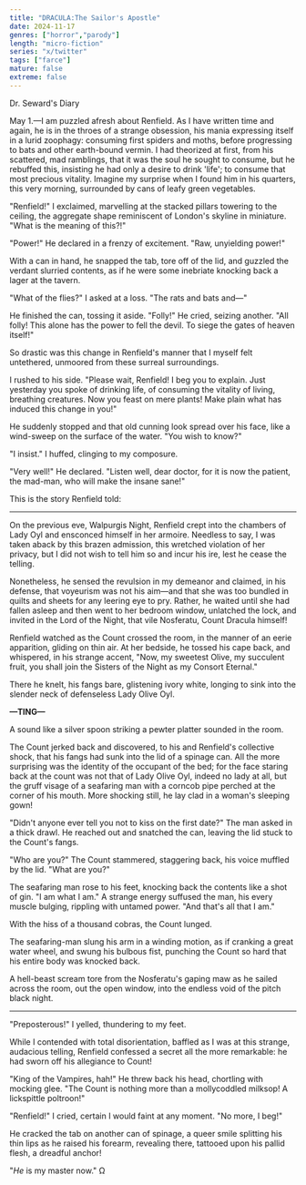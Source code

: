 ```yaml
---
title: "DRACULA:The Sailor's Apostle"
date: 2024-11-17
genres: ["horror","parody"]
length: "micro-fiction"
series: "x/twitter"
tags: ["farce"]
mature: false
extreme: false
---
```

Dr. Seward's Diary

May 1.—I am puzzled afresh about Renfield. As I have written time and again, he is in the throes of a strange obsession, his mania expressing itself in a lurid zoophagy: consuming first spiders and moths, before progressing to bats and other earth-bound vermin. I had theorized at first, from his scattered, mad ramblings, that it was the soul he sought to consume, but he rebuffed this, insisting he had only a desire to drink 'life'; to consume that most precious vitality. Imagine my surprise when I found him in his quarters, this very morning, surrounded by cans of leafy green vegetables.

"Renfield!" I exclaimed, marvelling at the stacked pillars towering to the ceiling, the aggregate shape reminiscent of London's skyline in miniature. "What is the meaning of this?!"

"Power!" He declared in a frenzy of excitement. "Raw, unyielding power!"

With a can in hand, he snapped the tab, tore off of the lid, and guzzled the verdant slurried contents, as if he were some inebriate knocking back a lager at the tavern.

"What of the flies?" I asked at a loss. "The rats and bats and—"

He finished the can, tossing it aside. "Folly!" He cried, seizing another. "All folly! This alone has the power to fell the devil. To siege the gates of heaven itself!"

So drastic was this change in Renfield's manner that I myself felt untethered, unmoored from these surreal surroundings.

I rushed to his side. "Please wait, Renfield! I beg you to explain. Just yesterday you spoke of drinking life, of consuming the vitality of living, breathing creatures. Now you feast on mere plants! Make plain what has induced this change in you!"

He suddenly stopped and that old cunning look spread over his face, like a wind-sweep on the surface of the water. "You wish to know?"

"I insist." I huffed, clinging to my composure.

"Very well!" He declared. "Listen well, dear doctor, for it is now the patient, the mad-man, who will make the insane sane!"

This is the story Renfield told:

***

On the previous eve, Walpurgis Night, Renfield crept into the chambers of Lady Oyl and ensconced himself in her armoire. Needless to say, I was taken aback by this brazen admission, this wretched violation of her privacy, but I did not wish to tell him so and incur his ire, lest he cease the telling.

Nonetheless, he sensed the revulsion in my demeanor and claimed, in his defense, that voyeurism was not his aim—and that she was too bundled in quilts and sheets for any leering eye to pry. Rather, he waited until she had fallen asleep and then went to her bedroom window, unlatched the lock, and invited in the Lord of the Night, that vile Nosferatu, Count Dracula himself!

Renfield watched as the Count crossed the room, in the manner of an eerie apparition, gliding on thin air. At her bedside, he tossed his cape back, and whispered, in his strange accent, "Now, my sweetest Olive, my succulent fruit, you shall join the Sisters of the Night as my Consort Eternal."

There he knelt, his fangs bare, glistening ivory white, longing to sink into the slender neck of defenseless Lady Olive Oyl.

**—TING—**

A sound like a silver spoon striking a pewter platter sounded in the room.
 
The Count jerked back and discovered, to his and Renfield's collective shock, that his fangs had sunk into the lid of a spinage can. All the more surprising was the identity of the occupant of the bed; for the face staring back at the count was not that of Lady Olive Oyl, indeed no lady at all, but the gruff visage of a seafaring man with a corncob pipe perched at the corner of his mouth. More shocking still, he lay clad in a woman's sleeping gown!

"Didn't anyone ever tell you not to kiss on the first date?" The man asked in a thick drawl. He reached out and snatched the can, leaving the lid stuck to the Count's fangs.

"Who are you?" The Count stammered, staggering back, his voice muffled by the lid. "What are you?"

The seafaring man rose to his feet, knocking back the contents like a shot of gin. "I am what I am." A strange energy suffused the man, his every muscle bulging, rippling with untamed power. "And that's all that I am."

With the hiss of a thousand cobras, the Count lunged.

The seafaring-man slung his arm in a winding motion, as if cranking a great water wheel, and swung his bulbous fist, punching the Count so hard that his entire body was knocked back.

A hell-beast scream tore from the Nosferatu's gaping maw as he sailed across the room, out the open window, into the endless void of the pitch black night.

***

"Preposterous!"  I yelled, thundering to my feet.

While I contended with total disorientation, baffled as I was at this strange, audacious telling, Renfield confessed a secret all the more remarkable: he had sworn off his allegiance to Count!

"King of the Vampires, hah!" He threw back his head, chortling with mocking glee. "The Count is nothing more than a mollycoddled milksop! A lickspittle poltroon!"

"Renfield!" I cried, certain I would faint at any moment. "No more, I beg!"

He cracked the tab on another can of spinage, a queer smile splitting his thin lips as he raised his forearm, revealing there, tattooed  upon his pallid flesh, a dreadful anchor!

"*He* is my master now." Ω


